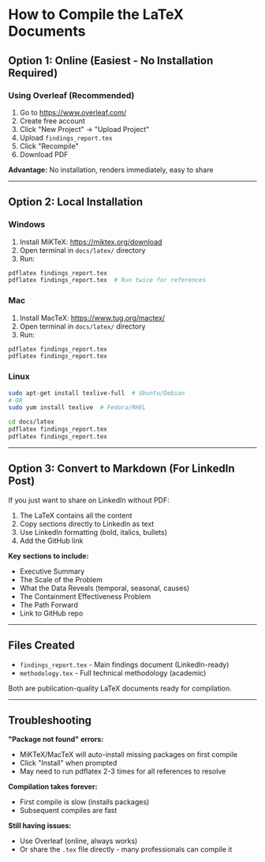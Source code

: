 # How to Compile the LaTeX Documents

## Option 1: Online (Easiest - No Installation Required)

### Using Overleaf (Recommended)
1. Go to https://www.overleaf.com/
2. Create free account
3. Click "New Project" → "Upload Project"
4. Upload `findings_report.tex`
5. Click "Recompile"
6. Download PDF

**Advantage:** No installation, renders immediately, easy to share

---

## Option 2: Local Installation

### Windows
1. Install MiKTeX: https://miktex.org/download
2. Open terminal in `docs/latex/` directory
3. Run:
```bash
pdflatex findings_report.tex
pdflatex findings_report.tex  # Run twice for references
```

### Mac
1. Install MacTeX: https://www.tug.org/mactex/
2. Open terminal in `docs/latex/` directory
3. Run:
```bash
pdflatex findings_report.tex
pdflatex findings_report.tex
```

### Linux
```bash
sudo apt-get install texlive-full  # Ubuntu/Debian
# OR
sudo yum install texlive  # Fedora/RHEL

cd docs/latex
pdflatex findings_report.tex
pdflatex findings_report.tex
```

---

## Option 3: Convert to Markdown (For LinkedIn Post)

If you just want to share on LinkedIn without PDF:

1. The LaTeX contains all the content
2. Copy sections directly to LinkedIn as text
3. Use LinkedIn formatting (bold, italics, bullets)
4. Add the GitHub link

**Key sections to include:**
- Executive Summary
- The Scale of the Problem
- What the Data Reveals (temporal, seasonal, causes)
- The Containment Effectiveness Problem
- The Path Forward
- Link to GitHub repo

---

## Files Created

- `findings_report.tex` - Main findings document (LinkedIn-ready)
- `methodology.tex` - Full technical methodology (academic)

Both are publication-quality LaTeX documents ready for compilation.

---

## Troubleshooting

**"Package not found" errors:**
- MiKTeX/MacTeX will auto-install missing packages on first compile
- Click "Install" when prompted
- May need to run pdflatex 2-3 times for all references to resolve

**Compilation takes forever:**
- First compile is slow (installs packages)
- Subsequent compiles are fast

**Still having issues:**
- Use Overleaf (online, always works)
- Or share the `.tex` file directly - many professionals can compile it